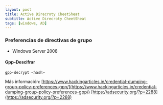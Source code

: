 ```yaml
---
layout: post
title: Active Direcroty CheetSheat
subtitle: Active Direcroty CheetSheat
tags: [windows, AD]
---
```



### Preferencias de directivas de grupo

- Windows Server 2008

#### Gpp-Descifrar
 
```
gpp-decrypt <hash>
```


Más información:
[https://www.hackingarticles.in/credential-dumping-group-policy-preferences-gpp/](https://www.hackingarticles.in/credential-dumping-group-policy-preferences-gpp/)
[https://adsecurity.org/?p=2288](https://adsecurity.org/?p=2288)

